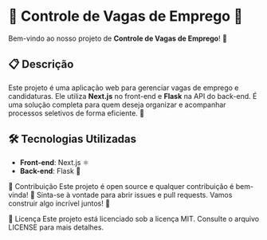 # 🌟 Controle de Vagas de Emprego 🌟

Bem-vindo ao nosso projeto de **Controle de Vagas de Emprego**! 🚀

## 📋 Descrição

Este projeto é uma aplicação web para gerenciar vagas de emprego e candidaturas. Ele utiliza **Next.js** no front-end e **Flask** na API do back-end. É uma solução completa para quem deseja organizar e acompanhar processos seletivos de forma eficiente. 💼

## 🛠️ Tecnologias Utilizadas

- **Front-end**: Next.js ⚛️
- **Back-end**: Flask 🐍

🤝 Contribuição
Este projeto é open source e qualquer contribuição é bem-vinda! 🎉 Sinta-se à vontade para abrir issues e pull requests. Vamos construir algo incrível juntos! 💪

📄 Licença
Este projeto está licenciado sob a licença MIT. Consulte o arquivo LICENSE para mais detalhes.

